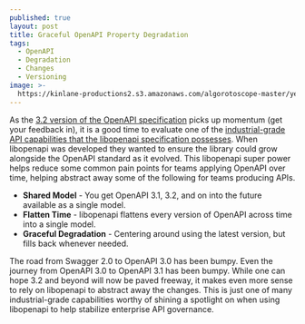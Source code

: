 ```yaml
---
published: true
layout: post
title: Graceful OpenAPI Property Degradation
tags:
  - OpenAPI
  - Degradation
  - Changes
  - Versioning
image: >-
  https://kinlane-productions2.s3.amazonaws.com/algorotoscope-master/yellow-journalism-ny-56th-foggy.jpeg
---
```

As the [3.2 version of the OpenAPI specification](https://github.com/OAI/OpenAPI-Specification/blob/v3.2-dev/src/oas.md#tag-object) picks up momentum (get your feedback in), it is a good time to evaluate one of the [industrial-grade API capabilities that the libopenapi specification possesses](https://bit.ly/4hAxBf2). When libopenapi was developed they wanted to ensure the library could grow alongside the OpenAPI standard as it evolved. This libopenapi super power helps reduce some common pain points for teams applying OpenAPI over time, helping abstract away some of the following for teams producing APIs.

- **Shared Model** - You get OpenAPI 3.1, 3.2, and on into the future available as a single model.
- **Flatten Time** - libopenapi flattens every version of OpenAPI across time into a single model.
- **Graceful Degradation** - Centering around using the latest version, but fills back whenever needed.

The road from Swagger 2.0 to OpenAPI 3.0 has been bumpy. Even the journey from OpenAPI 3.0 to OpenAPI 3.1 has been bumpy. While one can hope 3.2 and beyond will now be paved freeway, it makes even more sense to rely on libopenapi to abstract away the changes. This is just one of many industrial-grade capabilities worthy of shining a spotlight on when using libopenapi to help stabilize enterprise API governance.